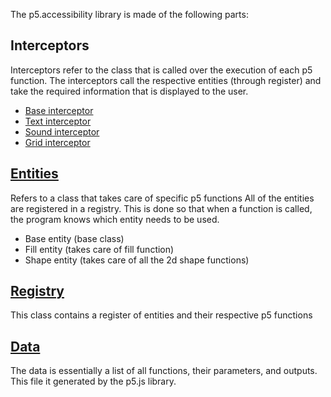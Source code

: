 The p5.accessibility library is made of the following parts: 

## Interceptors 

Interceptors refer to the class that is called over the execution of each p5 function. The interceptors call the respective entities (through register) and take the required information that is displayed to the user.
- [Base interceptor](https://github.com/processing/p5.accessibility/blob/master/src/baseInterceptor.js)
- [Text interceptor](https://github.com/processing/p5.accessibility/tree/master/src/textInterceptor)
- [Sound interceptor](https://github.com/processing/p5.accessibility/tree/master/src/soundInterceptor)
- [Grid interceptor](https://github.com/processing/p5.accessibility/tree/master/src/gridInterceptor)

## [Entities](https://github.com/processing/p5.accessibility/tree/master/src/entities)
Refers to a class that takes care of specific p5 functions
All of the entities are registered in a registry. This is done so that when a function is called, the program knows which entity needs to be used.
- Base entity (base class)
- Fill entity (takes care of fill function)
- Shape entity (takes care of all the 2d shape functions)

## [Registry](https://github.com/processing/p5.accessibility/blob/master/src/registry.js)

This class contains a register of entities and their respective p5 functions

## [Data](https://github.com/processing/p5.accessibility/blob/master/src/_data.js)
The data is essentially a list of all functions, their parameters, and outputs. This file it generated by the p5.js library.
